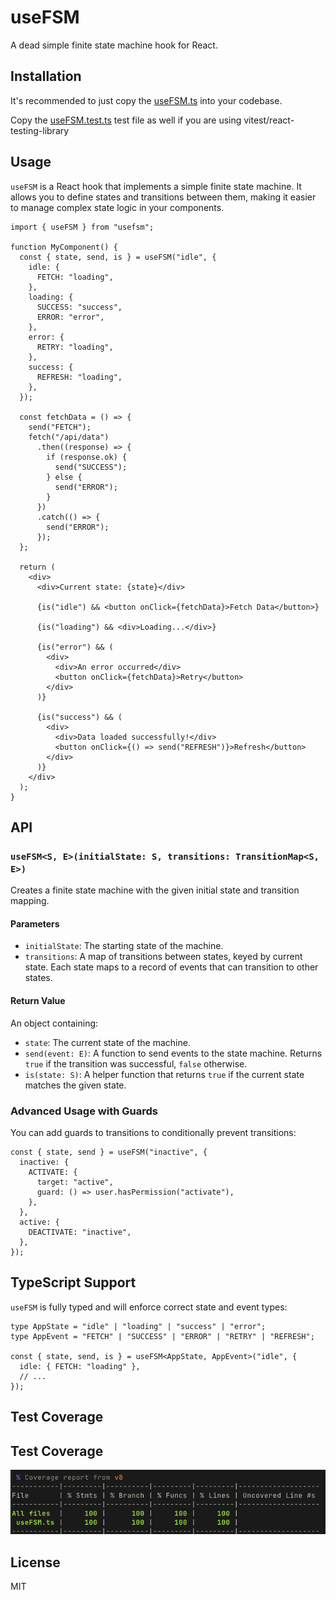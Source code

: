 # useFSM

A dead simple finite state machine hook for React.

## Installation

It's recommended to just copy the [useFSM.ts](https://github.com/geoffmiller/use-fsm/blob/main/useFSM.ts) into your codebase. 

Copy the [useFSM.test.ts](https://github.com/geoffmiller/use-fsm/blob/main/useFSM.test.ts) test file as well if you are using vitest/react-testing-library

## Usage

`useFSM` is a React hook that implements a simple finite state machine. It allows you to define states and transitions between them, making it easier to manage complex state logic in your components.

```tsx
import { useFSM } from "usefsm";

function MyComponent() {
  const { state, send, is } = useFSM("idle", {
    idle: {
      FETCH: "loading",
    },
    loading: {
      SUCCESS: "success",
      ERROR: "error",
    },
    error: {
      RETRY: "loading",
    },
    success: {
      REFRESH: "loading",
    },
  });

  const fetchData = () => {
    send("FETCH");
    fetch("/api/data")
      .then((response) => {
        if (response.ok) {
          send("SUCCESS");
        } else {
          send("ERROR");
        }
      })
      .catch(() => {
        send("ERROR");
      });
  };

  return (
    <div>
      <div>Current state: {state}</div>

      {is("idle") && <button onClick={fetchData}>Fetch Data</button>}

      {is("loading") && <div>Loading...</div>}

      {is("error") && (
        <div>
          <div>An error occurred</div>
          <button onClick={fetchData}>Retry</button>
        </div>
      )}

      {is("success") && (
        <div>
          <div>Data loaded successfully!</div>
          <button onClick={() => send("REFRESH")}>Refresh</button>
        </div>
      )}
    </div>
  );
}
```

## API

### `useFSM<S, E>(initialState: S, transitions: TransitionMap<S, E>)`

Creates a finite state machine with the given initial state and transition mapping.

#### Parameters

- `initialState`: The starting state of the machine.
- `transitions`: A map of transitions between states, keyed by current state. Each state maps to a record of events that can transition to other states.

#### Return Value

An object containing:

- `state`: The current state of the machine.
- `send(event: E)`: A function to send events to the state machine. Returns `true` if the transition was successful, `false` otherwise.
- `is(state: S)`: A helper function that returns `true` if the current state matches the given state.

### Advanced Usage with Guards

You can add guards to transitions to conditionally prevent transitions:

```tsx
const { state, send } = useFSM("inactive", {
  inactive: {
    ACTIVATE: {
      target: "active",
      guard: () => user.hasPermission("activate"),
    },
  },
  active: {
    DEACTIVATE: "inactive",
  },
});
```

## TypeScript Support

`useFSM` is fully typed and will enforce correct state and event types:

```tsx
type AppState = "idle" | "loading" | "success" | "error";
type AppEvent = "FETCH" | "SUCCESS" | "ERROR" | "RETRY" | "REFRESH";

const { state, send, is } = useFSM<AppState, AppEvent>("idle", {
  idle: { FETCH: "loading" },
  // ...
});
```

## Test Coverage

## Test Coverage

![Test Coverage](use-fsm-test-coverage-06052025.png)

## License

MIT
